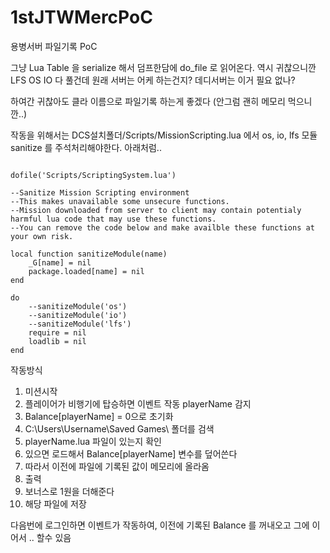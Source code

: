 # 1stJTWMercPoC
용병서버 파일기록 PoC

그냥 Lua Table 을 serialize 해서 덤프한담에 do_file 로 읽어온다.
역시 귀찮으니깐 LFS OS IO 다 풀건데 원래 서버는 어케 하는건지? 데디서버는 이거 필요 없나?

하여간 귀찮아도 클라 이름으로 파일기록 하는게 좋겠다 (안그럼 괜히 메모리 먹으니깐..)


작동을 위해서는 DCS설치폴더/Scripts/MissionScripting.lua 에서
os, io, lfs 모듈 sanitize 를 주석처리해야한다.
아래처럼..

```--Initialization script for the Mission lua Environment (SSE)

dofile('Scripts/ScriptingSystem.lua')

--Sanitize Mission Scripting environment
--This makes unavailable some unsecure functions. 
--Mission downloaded from server to client may contain potentialy harmful lua code that may use these functions.
--You can remove the code below and make availble these functions at your own risk.

local function sanitizeModule(name)
	_G[name] = nil
	package.loaded[name] = nil
end

do
	--sanitizeModule('os')
	--sanitizeModule('io')
	--sanitizeModule('lfs')
	require = nil
	loadlib = nil
end
```

작동방식

1. 미션시작
2. 플레이어가 비행기에 탑승하면 이벤트 작동 playerName 감지
3. Balance[playerName] = 0으로 초기화
3. C:\Users\Username\Saved Games\ 폴더를 검색
4. playerName.lua 파일이 있는지 확인
5. 있으면 로드해서 Balance[playerName] 변수를 덮어쓴다
6. 따라서 이전에 파일에 기록된 값이 메모리에 올라옴
7. 출력
8. 보너스로 1원을 더해준다
9. 해당 파일에 저장

다음번에 로그인하면 이벤트가 작동하여, 이전에 기록된 Balance 를 꺼내오고
그에 이어서 .. 할수 있음

